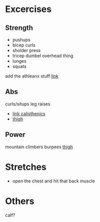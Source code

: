 # Excercises
## Strength
- pushups
- bicep curls
- sholder press
- tricep dumbel overhead thing
- lunges
- squats

add the athleanx stuff
[link](https://youtu.be/RjexvOAsVtI?t=502)


## Abs
curls/situps
leg raises
- [link calisthenics]()
- [thigh](https://www.youtube.com/watch?v=XqdcQVs8Es4)

## Power
mountain climbers
burpees
[thigh](https://www.youtube.com/watch?v=vn84IZ6Dglk)

# Stretches
- open the chest and hit that back muscle

# Others


calf?